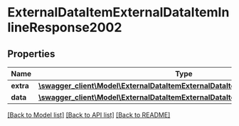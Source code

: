# ExternalDataItemExternalDataItemInlineResponse2002

## Properties
Name | Type | Description | Notes
------------ | ------------- | ------------- | -------------
**extra** | [**\swagger_client\Model\ExternalDataItemExternalDataItemExtraBody**](ExternalDataItemExternalDataItemExtraBody.md) |  | [optional] 
**data** | [**\swagger_client\Model\ExternalDataItemExternalDataItemInlineResponse2002Data**](ExternalDataItemExternalDataItemInlineResponse2002Data.md) |  | [optional] 

[[Back to Model list]](../README.md#documentation-for-models) [[Back to API list]](../README.md#documentation-for-api-endpoints) [[Back to README]](../README.md)


